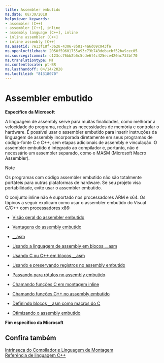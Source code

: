 ```yaml
---
title: Assembler embutido
ms.date: 08/30/2018
helpviewer_keywords:
- assembler [C++]
- assembler [C++], inline
- assembly language [C++], inline
- inline assembler [C++]
- inline assembly [C++]
ms.assetid: 7e13f18f-3628-4306-8b81-4a6d09c043fe
ms.openlocfilehash: 2050f59601755a93c73b743debacbf52ba9cec05
ms.sourcegitcommit: c123cc76bb2b6c5cde6f4c425ece420ac733bf70
ms.translationtype: MT
ms.contentlocale: pt-BR
ms.lasthandoff: 04/14/2020
ms.locfileid: "81318070"
---
```

# <a name="inline-assembler"></a>Assembler embutido

**Específico da Microsoft**

A linguagem de assembly serve para muitas finalidades, como melhorar a velocidade do programa, reduzir as necessidades de memória e controlar o hardware. É possível usar o assembler embutido para inserir instruções da linguagem de assembly incorporada diretamente em seus programas de código-fonte C e C++, sem etapas adicionais de assembly e vinculação. O assembler embutido é integrado ao compilador e, portanto, não é necessário um assembler separado, como o MASM (Microsoft Macro Assembler).

> [!NOTE]
> Os programas com código assembler embutido não são totalmente portáteis para outras plataformas de hardware. Se seu projeto visa portabilidade, evite usar o assembler embutido.

O conjunto inline não é suportado nos processadores ARM e x64.  Os tópicos a seguir explicam como usar o assembler embutido do Visual C/C++ com processadores x86:

- [Visão geral do assembler embutido](../../assembler/inline/inline-assembler-overview.md)

- [Vantagens do assembly embutido](../../assembler/inline/advantages-of-inline-assembly.md)

- [__asm](../../assembler/inline/asm.md)

- [Usando a linguagem de assembly em blocos __asm](../../assembler/inline/using-assembly-language-in-asm-blocks.md)

- [Usando C ou C++ em blocos __asm](../../assembler/inline/using-c-or-cpp-in-asm-blocks.md)

- [Usando e preservando registros no assembly embutido](../../assembler/inline/using-and-preserving-registers-in-inline-assembly.md)

- [Passando para rótulos no assembly embutido](../../assembler/inline/jumping-to-labels-in-inline-assembly.md)

- [Chamando funções C em montagem inline](../../assembler/inline/calling-c-functions-in-inline-assembly.md)

- [Chamando funções C++ no assembly embutido](../../assembler/inline/calling-cpp-functions-in-inline-assembly.md)

- [Definindo blocos __asm como macros do C](../../assembler/inline/defining-asm-blocks-as-c-macros.md)

- [Otimizando o assembly embutido](../../assembler/inline/optimizing-inline-assembly.md)

**Fim específico da Microsoft**

## <a name="see-also"></a>Confira também

[Intrínseca do Compilador e Linguagem de Montagem](../../intrinsics/compiler-intrinsics-and-assembly-language.md)<br/>
[Referência de linguagem C++](../../cpp/cpp-language-reference.md)<br/>
